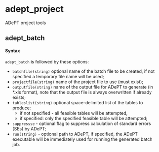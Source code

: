 # adept_project
ADePT project tools


## adept_batch

#### Syntax

`adept_batch`  is followed by these options:

- `batchfile(string)` optional name of the batch file to be created, if not specified a temporary file name will be used;
- `projectfile(string)` name of the project file to use (must exist);
- `outputfile(string)` name of the output file for ADePT to generate (in *.xls format), note that the output file is always overwritten if already exists;
- `tableslist(string)` optional space-delimited list of the tables to produce:
  - if not specified - all feasible tables will be attempted,
  - if specified: only the specified feasible table will be attempted;
- `suppressse` - optional flag to suppress calculation of standard errors (SEs) by ADePT;
- `run(string)` - optional path to ADePT, if specified, the ADePT executable will be immediately used for running the generated batch job.
